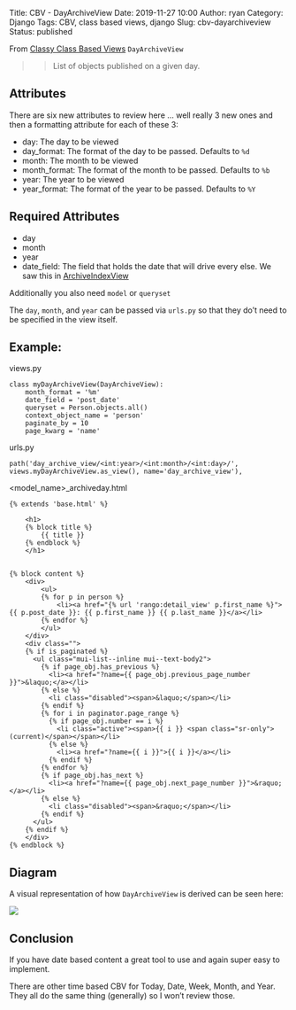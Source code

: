 Title: CBV - DayArchiveView
Date: 2019-11-27 10:00
Author: ryan
Category: Django
Tags: CBV, class based views, django
Slug: cbv-dayarchiveview
Status: published

From [Classy Class Based Views](http://ccbv.co.uk/projects/Django/2.2/django.views.generic.dates/DayArchiveView/) `DayArchiveView`

> > List of objects published on a given day.

## Attributes

There are six new attributes to review here … well really 3 new ones and then a formatting attribute for each of these 3:

-   day: The day to be viewed
-   day_format: The format of the day to be passed. Defaults to `%d`
-   month: The month to be viewed
-   month_format: The format of the month to be passed. Defaults to `%b`
-   year: The year to be viewed
-   year_format: The format of the year to be passed. Defaults to `%Y`

## Required Attributes

-   day
-   month
-   year
-   date_field: The field that holds the date that will drive every else. We saw this in [ArchiveIndexView](/cbv-archiveindexview)

Additionally you also need `model` or `queryset`

The `day`, `month`, and `year` can be passed via `urls.py` so that they do’t need to be specified in the view itself.

## Example:

views.py

    class myDayArchiveView(DayArchiveView):
        month_format = '%m'
        date_field = 'post_date'
        queryset = Person.objects.all()
        context_object_name = 'person'
        paginate_by = 10
        page_kwarg = 'name'

urls.py

    path('day_archive_view/<int:year>/<int:month>/<int:day>/', views.myDayArchiveView.as_view(), name='day_archive_view'),

\<model_name\>\_archiveday.html

    {% extends 'base.html' %}

        <h1>
        {% block title %}
            {{ title }}
        {% endblock %}
        </h1>


    {% block content %}
        <div>
            <ul>
            {% for p in person %}
                <li><a href="{% url 'rango:detail_view' p.first_name %}">{{ p.post_date }}: {{ p.first_name }} {{ p.last_name }}</a></li>
            {% endfor %}
            </ul>
        </div>
        <div class="">
        {% if is_paginated %}
          <ul class="mui-list--inline mui--text-body2">
            {% if page_obj.has_previous %}
              <li><a href="?name={{ page_obj.previous_page_number }}">&laquo;</a></li>
            {% else %}
              <li class="disabled"><span>&laquo;</span></li>
            {% endif %}
            {% for i in paginator.page_range %}
              {% if page_obj.number == i %}
                <li class="active"><span>{{ i }} <span class="sr-only">(current)</span></span></li>
              {% else %}
                <li><a href="?name={{ i }}">{{ i }}</a></li>
              {% endif %}
            {% endfor %}
            {% if page_obj.has_next %}
              <li><a href="?name={{ page_obj.next_page_number }}">&raquo;</a></li>
            {% else %}
              <li class="disabled"><span>&raquo;</span></li>
            {% endif %}
          </ul>
        {% endif %}
        </div>
    {% endblock %}

## Diagram

A visual representation of how `DayArchiveView` is derived can be seen here:

![](https://yuml.me/diagram/plain;/class/%5BMultipleObjectTemplateResponseMixin%7Bbg:white%7D%5D%5E-%5BDayArchiveView%7Bbg:green%7D%5D,%20%5BTemplateResponseMixin%7Bbg:white%7D%5D%5E-%5BMultipleObjectTemplateResponseMixin%7Bbg:white%7D%5D,%20%5BBaseDayArchiveView%7Bbg:white%7D%5D%5E-%5BDayArchiveView%7Bbg:green%7D%5D,%20%5BYearMixin%7Bbg:white%7D%5D%5E-%5BBaseDayArchiveView%7Bbg:white%7D%5D,%20%5BMonthMixin%7Bbg:white%7D%5D%5E-%5BBaseDayArchiveView%7Bbg:white%7D%5D,%20%5BDayMixin%7Bbg:white%7D%5D%5E-%5BBaseDayArchiveView%7Bbg:white%7D%5D,%20%5BBaseDateListView%7Bbg:white%7D%5D%5E-%5BBaseDayArchiveView%7Bbg:white%7D%5D,%20%5BMultipleObjectMixin%7Bbg:white%7D%5D%5E-%5BBaseDateListView%7Bbg:white%7D%5D,%20%5BContextMixin%7Bbg:white%7D%5D%5E-%5BMultipleObjectMixin%7Bbg:white%7D%5D,%20%5BDateMixin%7Bbg:white%7D%5D%5E-%5BBaseDateListView%7Bbg:white%7D%5D,%20%5BView%7Bbg:lightblue%7D%5D%5E-%5BBaseDateListView%7Bbg:white%7D%5D.svg)

## Conclusion

If you have date based content a great tool to use and again super easy to implement.

There are other time based CBV for Today, Date, Week, Month, and Year. They all do the same thing (generally) so I won’t review those.
